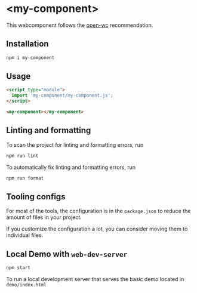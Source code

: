# \<my-component>

This webcomponent follows the [open-wc](https://github.com/open-wc/open-wc) recommendation.

## Installation

```bash
npm i my-component
```

## Usage

```html
<script type="module">
  import 'my-component/my-component.js';
</script>

<my-component></my-component>
```

## Linting and formatting

To scan the project for linting and formatting errors, run

```bash
npm run lint
```

To automatically fix linting and formatting errors, run

```bash
npm run format
```


## Tooling configs

For most of the tools, the configuration is in the `package.json` to reduce the amount of files in your project.

If you customize the configuration a lot, you can consider moving them to individual files.

## Local Demo with `web-dev-server`

```bash
npm start
```

To run a local development server that serves the basic demo located in `demo/index.html`
